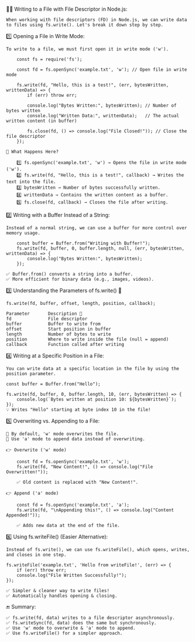 📝💾 Writing to a File with File Descriptor in Node.js:

    When working with file descriptors (FD) in Node.js, we can write data to files using fs.write(). Let's break it down step by step.

1️⃣ Opening a File in Write Mode:

    To write to a file, we must first open it in write mode ('w').

        const fs = require('fs');

        const fd = fs.openSync('example.txt', 'w'); // Open file in write mode

        fs.write(fd, "Hello, this is a test!", (err, bytesWritten, writtenData) => {
            if (err) throw err;

            console.log("Bytes Written:", bytesWritten); // Number of bytes written
            console.log("Written Data:", writtenData);   // The actual written content (in buffer)
        
            fs.close(fd, () => console.log("File Closed!")); // Close the file descriptor
        });

    📝 What Happens Here?

        1️⃣ fs.openSync('example.txt', 'w') → Opens the file in write mode ('w').
        2️⃣ fs.write(fd, "Hello, this is a test!", callback) → Writes the text into the file.
        3️⃣ bytesWritten → Number of bytes successfully written.
        4️⃣ writtenData → Contains the written content as a buffer.
        5️⃣ fs.close(fd, callback) → Closes the file after writing.


2️⃣ Writing with a Buffer Instead of a String:

    Instead of a normal string, we can use a buffer for more control over memory usage.

        const buffer = Buffer.from("Writing with Buffer!");
        fs.write(fd, buffer, 0, buffer.length, null, (err, bytesWritten, writtenData) => {
            console.log("Bytes Written:", bytesWritten);
        });

    ✅ Buffer.from() converts a string into a buffer.
    ✅ More efficient for binary data (e.g., images, videos).

3️⃣ Understanding the Parameters of fs.write() 🧐

    fs.write(fd, buffer, offset, length, position, callback);

    Parameter	    Description 📖
    fd	            File descriptor
    buffer	        Buffer to write from
    offset	        Start position in buffer
    length	        Number of bytes to write
    position	    Where to write inside the file (null = append)
    callback	    Function called after writing


4️⃣ Writing at a Specific Position in a File:

    You can write data at a specific location in the file by using the position parameter.

    const buffer = Buffer.from("Hello");

    fs.write(fd, buffer, 0, buffer.length, 10, (err, bytesWritten) => {
        console.log(`Bytes written at position 10: ${bytesWritten}`);
    });
    💡 Writes "Hello" starting at byte index 10 in the file!


5️⃣ Overwriting vs. Appending to a File:

    📌 By default, 'w' mode overwrites the file.
    📌 Use 'a' mode to append data instead of overwriting.

    👉 Overwrite ('w' mode)
   
        const fd = fs.openSync('example.txt', 'w');
        fs.write(fd, "New Content!", () => console.log("File Overwritten!"));

        ✅ Old content is replaced with "New Content!".

    👉 Append ('a' mode)
  
        const fd = fs.openSync('example.txt', 'a');
        fs.write(fd, "\nAppending this!", () => console.log("Content Appended!"));

        ✅ Adds new data at the end of the file.


6️⃣ Using fs.writeFile() (Easier Alternative):

    Instead of fs.write(), we can use fs.writeFile(), which opens, writes, and closes in one step.

    fs.writeFile('example.txt', 'Hello from writeFile!', (err) => {
        if (err) throw err;
        console.log("File Written Successfully!");
    });

    ✅ Simpler & cleaner way to write files!
    ✅ Automatically handles opening & closing.


🔚 Summary:

    ✅ fs.write(fd, data) writes to a file descriptor asynchronously.
    ✅ fs.writeSync(fd, data) does the same but synchronously.
    ✅ Use 'w' mode to overwrite & 'a' mode to append.
    ✅ Use fs.writeFile() for a simpler approach.